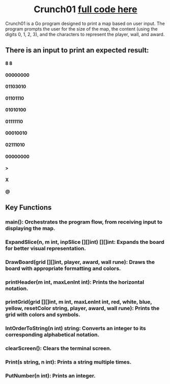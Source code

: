 <h1 align="center">Crunch01 <a href="https://platform.alem.school/git/kzhalmag/crunch01/src/branch/main/main.go" target="_blank"> full code here</a></h1>

Crunch01 is a Go program designed to print a map based on user input. The program prompts the user for the size of the map, the content (using the digits 0, 1, 2, 3), and the characters to represent the player, wall, and award. 

## There is an input to print an expected result:
#### 8 8
#### 00000000
#### 01103010
#### 01101110
#### 01010100
#### 01111110
#### 00010010
#### 02111010
#### 00000000
#### >
#### X
#### @

## Key Functions
### main(): Orchestrates the program flow, from receiving input to displaying the map.
### ExpandSlice(n, m int, inpSlice [][]int) [][]int: Expands the board for better visual representation.
### DrawBoard(grid [][]int, player, award, wall rune): Draws the board with appropriate formatting and colors.
### printHeader(m int, maxLenInt int): Prints the horizontal notation.
### printGrid(grid [][]int, m int, maxLenInt int, red, white, blue, yellow, resetColor string, player, award, wall rune): Prints the grid with colors and symbols.
### IntOrderToString(n int) string: Converts an integer to its corresponding alphabetical notation.
### clearScreen(): Clears the terminal screen.
### Print(s string, n int): Prints a string multiple times.
### PutNumber(n int): Prints an integer.


